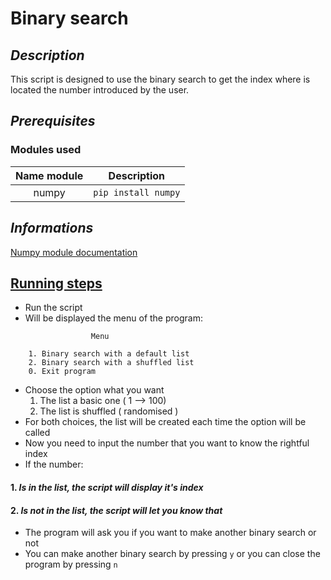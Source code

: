 # Binary search

## <i>Description</i>

This script is designed to use the binary search to get the index where is located the number introduced by the user.

## <i>Prerequisites</i>
### Modules used 
| Name module |       Description       |
|:-----------:|:-----------------------:|
|    numpy    | ```pip install numpy``` |
## <i>Informations</i>

[Numpy module documentation](https://numpy.org/doc/stable/)

## <u>Running steps</u>

- Run the script
- Will be displayed the menu of the program:
```
                  Menu              
    
    1. Binary search with a default list
    2. Binary search with a shuffled list
    0. Exit program
```
- Choose the option what you want
  1. The list a basic one ( 1 --> 100)
  2. The list is shuffled ( randomised )
- For both choices, the list will be created each time the option will be called
- Now you need to input the number that you want to know the rightful index
- If the number:<br>
#### 1. *Is in the list, the script will display it's index*<br>
#### 2. *Is not in the list, the script will let you know that*<br>
- The program will ask you if you want to make another binary search or not
- You can make another binary search by pressing `y` or you can close the program by pressing `n`